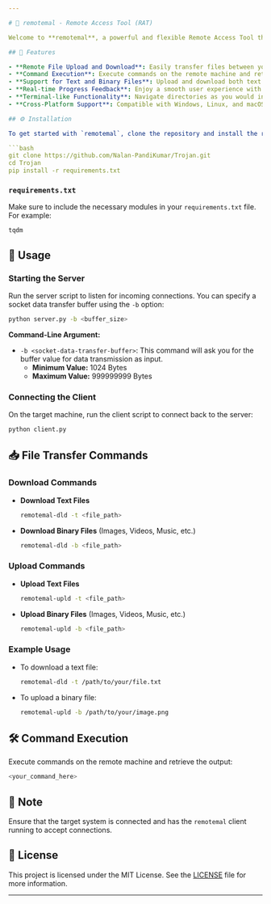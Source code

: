 ```yaml
---

# 🚀 remotemal - Remote Access Tool (RAT)

Welcome to **remotemal**, a powerful and flexible Remote Access Tool that allows you to control systems remotely, transfer files, and execute commands seamlessly. Whether you're managing a fleet of machines or conducting security assessments, `remotemal` has you covered!

## 🌟 Features

- **Remote File Upload and Download**: Easily transfer files between your local machine and the target system.
- **Command Execution**: Execute commands on the remote machine and retrieve output.
- **Support for Text and Binary Files**: Upload and download both text and binary files effortlessly.
- **Real-time Progress Feedback**: Enjoy a smooth user experience with progress bars during file transfers.
- **Terminal-like Functionality**: Navigate directories as you would in a normal command prompt/terminal, supporting all types of directory navigations.
- **Cross-Platform Support**: Compatible with Windows, Linux, and macOS.

## ⚙️ Installation

To get started with `remotemal`, clone the repository and install the required dependencies:

```bash
git clone https://github.com/Nalan-PandiKumar/Trojan.git
cd Trojan
pip install -r requirements.txt
```

### `requirements.txt`

Make sure to include the necessary modules in your `requirements.txt` file. For example:

```
tqdm
```

## 📜 Usage

### Starting the Server

Run the server script to listen for incoming connections. You can specify a socket data transfer buffer using the `-b` option:

```bash
python server.py -b <buffer_size>
```

**Command-Line Argument:**
- `-b <socket-data-transfer-buffer>`: This command will ask you for the buffer value for data transmission as input.
  - **Minimum Value:** 1024 Bytes
  - **Maximum Value:** 999999999 Bytes

### Connecting the Client

On the target machine, run the client script to connect back to the server:

```bash
python client.py
```

## 📥 File Transfer Commands

### Download Commands

- **Download Text Files**
  ```bash
  remotemal-dld -t <file_path>
  ```

- **Download Binary Files** (Images, Videos, Music, etc.)
  ```bash
  remotemal-dld -b <file_path>
  ```

### Upload Commands

- **Upload Text Files**
  ```bash
  remotemal-upld -t <file_path>
  ```

- **Upload Binary Files** (Images, Videos, Music, etc.)
  ```bash
  remotemal-upld -b <file_path>
  ```

### Example Usage

- To download a text file:
  ```bash
  remotemal-dld -t /path/to/your/file.txt
  ```

- To upload a binary file:
  ```bash
  remotemal-upld -b /path/to/your/image.png
  ```

## 🛠️ Command Execution

Execute commands on the remote machine and retrieve the output:

```bash
<your_command_here>
```

## 🚧 Note

Ensure that the target system is connected and has the `remotemal` client running to accept connections.

## 📝 License

This project is licensed under the MIT License. See the [LICENSE](https://github.com/Nalan-PandiKumar/Trojan/blob/main/LICENSE.txt) file for more information.

---
```

